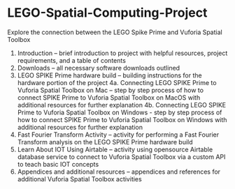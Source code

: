 # LEGO-Spatial-Computing-Project
Explore the connection between the LEGO Spike Prime and Vuforia Spatial Toolbox 
1. Introduction – brief introduction to project with helpful resources, project requirements, and a table of contents
2. Downloads – all necessary software downloads outlined
3. LEGO SPIKE Prime hardware build – building instructions for the hardware portion of the project
4a. Connecting LEGO SPIKE Prime to Vuforia Spatial Toolbox on Mac – step by step process of how to connect SPIKE Prime to Vuforia Spatial Toolbox on MacOS with additional resources for further explanation
4b. Connecting LEGO SPIKE Prime to Vuforia Spatial Toolbox on Windows - step by step process of how to connect SPIKE Prime to Vuforia Spatial Toolbox on Windows with additional resources for further explanation
5. Fast Fourier Transform Activity – activity for performing a Fast Fourier Transform analysis on the LEGO SPIKE Prime hardware build
6. Learn About IOT Using Airtable – activity using opensource Airtable database service to connect to Vuforia Spatial Toolbox via a custom API to teach basic IOT concepts
7. Appendices and additional resources – appendices and references for additional Vuforia Spatial Toolbox activities
